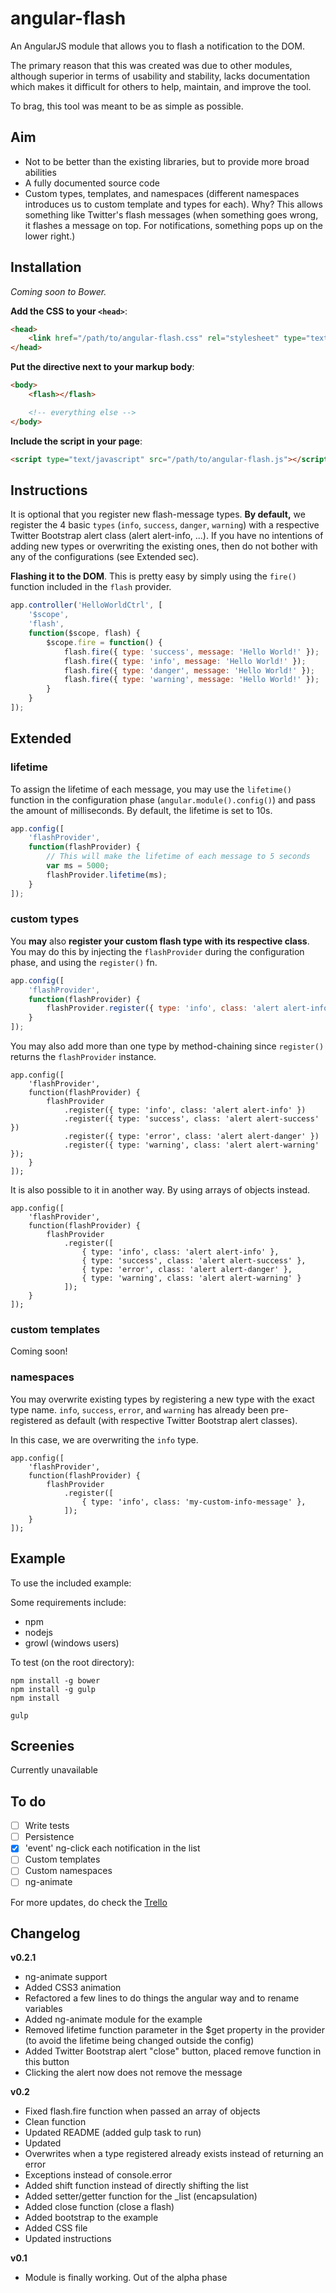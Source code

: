 angular-flash
=============

An AngularJS module that allows you to flash a notification to the DOM.

The primary reason that this was created was due to other modules, although superior in terms of usability and stability, lacks documentation which makes it difficult for others to help, maintain, and improve the tool.

To brag, this tool was meant to be as simple as possible.

## Aim ##

- Not to be better than the existing libraries, but to provide more broad abilities
- A fully documented source code
- Custom types, templates, and namespaces (different namespaces introduces us to custom template and types for each). Why? This allows something like Twitter's flash messages (when something goes wrong, it flashes a message on top. For notifications, something pops up on the lower right.)

## Installation ##

*Coming soon to Bower.*

**Add the CSS to your ```<head>```**:

```html
<head>
	<link href="/path/to/angular-flash.css" rel="stylesheet" type="text/css">
</head>
```

**Put the directive next to your markup body**:

```html
<body>
	<flash></flash>

	<!-- everything else -->
</body>
```

**Include the script in your page**:

```html
<script type="text/javascript" src="/path/to/angular-flash.js"></script>
```

## Instructions ##

It is optional that you register new flash-message types. **By default,** we register the 4 basic ```types``` (```info```, ```success```, ```danger```, ```warning```) with a respective Twitter Bootstrap alert class (alert alert-info, ...). If you have no intentions of adding new types or overwriting the existing ones, then do not bother with any of the configurations (see Extended sec).

**Flashing it to the DOM**. This is pretty easy by simply using the ```fire()``` function included in the ```flash``` provider.

```javascript
app.controller('HelloWorldCtrl', [
	'$scope', 
	'flash',
	function($scope, flash) {
		$scope.fire = function() {
			flash.fire({ type: 'success', message: 'Hello World!' });
			flash.fire({ type: 'info', message: 'Hello World!' });
			flash.fire({ type: 'danger', message: 'Hello World!' });
			flash.fire({ type: 'warning', message: 'Hello World!' });
		}
	}
]);
```
## Extended ##

### lifetime ###

To assign the lifetime of each message, you may use the ```lifetime()``` function in the configuration phase (```angular.module().config()```) and pass the amount of milliseconds. By default, the lifetime is set to 10s.

```javascript
app.config([
	'flashProvider',
	function(flashProvider) {
		// This will make the lifetime of each message to 5 seconds
		var ms = 5000;
		flashProvider.lifetime(ms);
	}
]);
```

### custom types ###

You **may** also **register your custom flash type with its respective class**. You may do this by injecting the ```flashProvider``` during the configuration phase, and using the ```register()``` fn.

```javascript
app.config([
	'flashProvider',
	function(flashProvider) {
		flashProvider.register({ type: 'info', class: 'alert alert-info' });
	}
]);
```

You may also add more than one type by method-chaining since ```register()``` returns the ```flashProvider``` instance.

```
app.config([
	'flashProvider',
	function(flashProvider) {
		flashProvider
			.register({ type: 'info', class: 'alert alert-info' })
			.register({ type: 'success', class: 'alert alert-success' })
			.register({ type: 'error', class: 'alert alert-danger' })
			.register({ type: 'warning', class: 'alert alert-warning' });
	}
]);
```

It is also possible to it in another way. By using arrays of objects instead.

```
app.config([
	'flashProvider',
	function(flashProvider) {
		flashProvider
			.register([
				{ type: 'info', class: 'alert alert-info' },
				{ type: 'success', class: 'alert alert-success' },
				{ type: 'error', class: 'alert alert-danger' },
				{ type: 'warning', class: 'alert alert-warning' }
			]);
	}
]);
```

### custom templates ###

Coming soon!

### namespaces ###


You may overwrite existing types by registering a new type with the exact type name. ```info```, ```success```, ```error```, and ```warning``` has already been pre-registered as default (with respective Twitter Bootstrap alert classes).

In this case, we are overwriting the ```info``` type.

```
app.config([
	'flashProvider',
	function(flashProvider) {
		flashProvider
			.register([
				{ type: 'info', class: 'my-custom-info-message' },
			]);
	}
]);
```

## Example ##

To use the included example:

Some requirements include:

- npm
- nodejs
- growl (windows users)

To test (on the root directory):

```
npm install -g bower
npm install -g gulp
npm install

gulp
```

## Screenies ##

Currently unavailable

## To do ##

- [ ] Write tests
- [ ] Persistence
- [x] 'event' ng-click each notification in the list
- [ ] Custom templates
- [ ] Custom namespaces
- [ ] ng-animate

For more updates, do check the [Trello](https://trello.com/b/5soqLral/ng-flash)

## Changelog ##

**v0.2.1**
- ng-animate support
- Added CSS3 animation
- Refactored a few lines to do things the angular way and to rename variables
- Added ng-animate module for the example
- Removed lifetime function parameter in the $get property in the provider (to avoid the lifetime being changed outside the config)
- Added Twitter Bootstrap alert "close" button, placed remove function in this button
- Clicking the alert now does not remove the message

**v0.2**
- Fixed flash.fire function when passed an array of objects
- Clean function
- Updated README (added gulp task to run)
- Updated 
- Overwrites when a type registered already exists instead of returning an error
- Exceptions instead of console.error
- Added shift function instead of directly shifting the list
- Added setter/getter function for the _list (encapsulation)
- Added close function (close a flash)
- Added bootstrap to the example
- Added CSS file
- Updated instructions

**v0.1**
- Module is finally working. Out of the alpha phase
